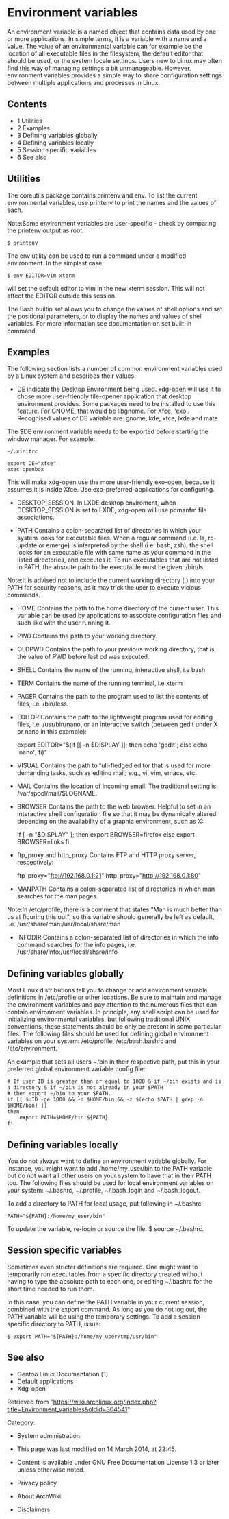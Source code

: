 Environment variables
=====================

An environment variable is a named object that contains data used by one
or more applications. In simple terms, it is a variable with a name and
a value. The value of an environmental variable can for example be the
location of all executable files in the filesystem, the default editor
that should be used, or the system locale settings. Users new to Linux
may often find this way of managing settings a bit unmanageable.
However, environment variables provides a simple way to share
configuration settings between multiple applications and processes in
Linux.

Contents
--------

-   1 Utilities
-   2 Examples
-   3 Defining variables globally
-   4 Defining variables locally
-   5 Session specific variables
-   6 See also

Utilities
---------

The coreutils package contains printenv and env. To list the current
environmental variables, use printenv to print the names and the values
of each.

Note:Some environment variables are user-specific - check by comparing
the printenv output as root.

    $ printenv

The env utility can be used to run a command under a modified
environment. In the simplest case:

    $ env EDITOR=vim xterm

will set the default editor to vim in the new xterm session. This will
not affect the EDITOR outside this session.

The Bash builtin set allows you to change the values of shell options
and set the positional parameters, or to display the names and values of
shell variables. For more information see documentation on set built-in
command.

Examples
--------

The following section lists a number of common environment variables
used by a Linux system and describes their values.

-   DE indicate the Desktop Environment being used. xdg-open will use it
    to chose more user-friendly file-opener application that desktop
    environment provides. Some packages need to be installed to use this
    feature. For GNOME, that would be libgnome. For Xfce, 'exo'.
    Recognised values of DE variable are: gnome, kde, xfce, lxde and
    mate.

The $DE environment variable needs to be exported before starting the
window manager. For example:

    ~/.xinitrc

    export DE="xfce"
    exec openbox

This will make xdg-open use the more user-friendly exo-open, because it
assumes it is inside Xfce. Use exo-preferred-applications for
configuring.

-   DESKTOP_SESSION. In LXDE desktop enviroment, when DESKTOP_SESSION is
    set to LXDE, xdg-open will use pcmanfm file associations.

-   PATH Contains a colon-separated list of directories in which your
    system looks for executable files. When a regular command (i.e. ls,
    rc-update or emerge) is interpreted by the shell (i.e. bash, zsh),
    the shell looks for an executable file with same name as your
    command in the listed directories, and executes it. To run
    executables that are not listed in PATH, the absoute path to the
    executable must be given: /bin/ls.

Note:It is advised not to include the current working directory (.) into
your PATH for security reasons, as it may trick the user to execute
vicious commands.

-   HOME Contains the path to the home directory of the current user.
    This variable can be used by applications to associate configuration
    files and such like with the user running it.

-   PWD Contains the path to your working directory.

-   OLDPWD Contains the path to your previous working directory, that
    is, the value of PWD before last cd was executed.

-   SHELL Contains the name of the running, interactive shell, i.e bash

-   TERM Contains the name of the running terminal, i.e xterm

-   PAGER Contains the path to the program used to list the contents of
    files, i.e. /bin/less.

-   EDITOR Contains the path to the lightweight program used for editing
    files, i.e. /usr/bin/nano, or an interactive switch (between gedit
    under X or nano in this example):

    export EDITOR="$(if [[ -n $DISPLAY ]]; then echo 'gedit'; else echo 'nano'; fi)"

-   VISUAL Contains the path to full-fledged editor that is used for
    more demanding tasks, such as editing mail; e.g., vi, vim, emacs,
    etc.

-   MAIL Contains the location of incoming email. The traditional
    setting is /var/spool/mail/$LOGNAME.

-   BROWSER Contains the path to the web browser. Helpful to set in an
    interactive shell configuration file so that it may be dynamically
    altered depending on the availability of a graphic environment, such
    as X:

    if [ -n "$DISPLAY" ]; then
    	export BROWSER=firefox
    else
    	export BROWSER=links
    fi

-   ftp_proxy and http_proxy Contains FTP and HTTP proxy server,
    respectively:

    ftp_proxy="ftp://192.168.0.1:21"
    http_proxy="http://192.168.0.1:80"

-   MANPATH Contains a colon-separated list of directories in which man
    searches for the man pages.

Note:In /etc/profile, there is a comment that states "Man is much better
than us at figuring this out", so this variable should generally be left
as default, i.e. /usr/share/man:/usr/local/share/man

-   INFODIR Contains a colon-separated list of directories in which the
    info command searches for the info pages, i.e.
    /usr/share/info:/usr/local/share/info

Defining variables globally
---------------------------

Most Linux distributions tell you to change or add environment variable
definitions in /etc/profile or other locations. Be sure to maintain and
manage the environment variables and pay attention to the numerous files
that can contain environment variables. In principle, any shell script
can be used for initializing environmental variables, but following
traditional UNIX conventions, these statements should be only be present
in some particular files. The following files should be used for
defining global environment variables on your system: /etc/profile,
/etc/bash.bashrc and /etc/environment.

An example that sets all users ~/bin in their respective path, put this
in your preferred global environment variable config file:

    # If user ID is greater than or equal to 1000 & if ~/bin exists and is a directory & if ~/bin is not already in your $PATH
    # then export ~/bin to your $PATH.
    if [[ $UID -ge 1000 && -d $HOME/bin && -z $(echo $PATH | grep -o $HOME/bin) ]]
    then
        export PATH=$HOME/bin:${PATH}
    fi

Defining variables locally
--------------------------

You do not always want to define an environment variable globally. For
instance, you might want to add /home/my_user/bin to the PATH variable
but do not want all other users on your system to have that in their
PATH too. The following files should be used for local environment
variables on your system: ~/.bashrc, ~/.profile, ~/.bash_login and
~/.bash_logout.

To add a directory to PATH for local usage, put following in ~/.bashrc:

    PATH="${PATH}:/home/my_user/bin"

To update the variable, re-login or source the file: $ source ~/.bashrc.

Session specific variables
--------------------------

Sometimes even stricter definitions are required. One might want to
temporarily run executables from a specific directory created without
having to type the absolute path to each one, or editing ~/.bashrc for
the short time needed to run them.

In this case, you can define the PATH variable in your current session,
combined with the export command. As long as you do not log out, the
PATH variable will be using the temporary settings. To add a
session-specific directory to PATH, issue:

    $ export PATH="${PATH}:/home/my_user/tmp/usr/bin"

See also
--------

-   Gentoo Linux Documentation [1]
-   Default applications
-   Xdg-open

Retrieved from
"https://wiki.archlinux.org/index.php?title=Environment_variables&oldid=304541"

Category:

-   System administration

-   This page was last modified on 14 March 2014, at 22:45.
-   Content is available under GNU Free Documentation License 1.3 or
    later unless otherwise noted.
-   Privacy policy
-   About ArchWiki
-   Disclaimers
